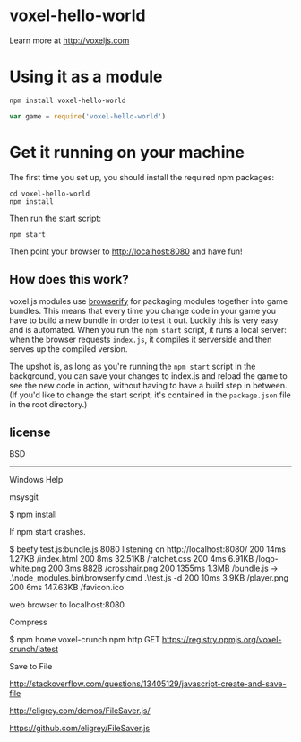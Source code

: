 # voxel-hello-world

Learn more at http://voxeljs.com

# Using it as a module

`npm install voxel-hello-world`

```javascript
var game = require('voxel-hello-world')
```

# Get it running on your machine

The first time you set up, you should install the required npm packages:

```
cd voxel-hello-world
npm install
```

Then run the start script:

```
npm start
```

Then point your browser to [http://localhost:8080](http://localhost:8080) and have fun!

## How does this work?

voxel.js modules use [browserify](http://browserify.org) for packaging modules together into game bundles. This means that every time you change code in your game you have to build a new bundle in order to test it out. Luckily this is very easy and is automated. When you run the `npm start` script, it runs a local server: when the browser requests `index.js`, it compiles it serverside and then serves up the compiled version.

The upshot is, as long as you're running the `npm start` script in the background, you can save your changes to index.js and reload the game to see the new code in action, without having to have a build step in between. (If you'd like to change the start script, it's contained in the `package.json` file in the root directory.)

## license

BSD


---

Windows Help

msysgit

$ npm install

If npm start crashes.

$ beefy test.js:bundle.js 8080
listening on http://localhost:8080/
200   14ms    1.27KB /index.html
200    8ms   32.51KB /ratchet.css
200    4ms    6.91KB /logo-white.png
200    3ms      882B /crosshair.png
200 1355ms     1.3MB /bundle.js -> .\node_modules\.bin\browserify.cmd .\test.js
-d
200   10ms     3.9KB /player.png
200    6ms  147.63KB /favicon.ico

web browser to localhost:8080

Compress

$ npm home voxel-crunch
npm http GET https://registry.npmjs.org/voxel-crunch/latest

Save to File

http://stackoverflow.com/questions/13405129/javascript-create-and-save-file

http://eligrey.com/demos/FileSaver.js/

https://github.com/eligrey/FileSaver.js


